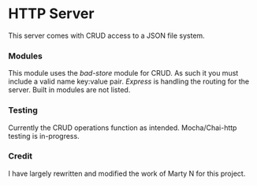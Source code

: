 # HTTP Server
This server comes with CRUD access to a JSON file system.

### Modules

This module uses the _bad-store_ module for CRUD. As such it you must include a valid name key:value pair. _Express_ is handling the routing for the server. Built in modules are not listed.

### Testing

Currently the CRUD operations function as intended. Mocha/Chai-http testing is in-progress.

### Credit

I have largely rewritten and modified the work of Marty N for this project. 
